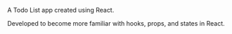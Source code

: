 A Todo List app created using React.

Developed to become more familiar with hooks, props, and states in React.
